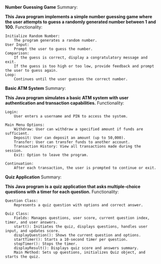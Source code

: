 **Number Guessing Game**
Summary:

**This Java program implements a simple number guessing game where the user attempts to guess a randomly generated number between 1 and 100.**
Functionality:

    Initialize Random Number:
        The program generates a random number.
    User Input:
        Prompt the user to guess the number.
    Comparison:
        If the guess is correct, display a congratulatory message and exit.
        If the guess is too high or too low, provide feedback and prompt the user to guess again.
    Loop:
        Continues until the user guesses the correct number.

**Basic ATM System**
Summary:

**This Java program simulates a basic ATM system with user authentication and transaction capabilities.**
Functionality:

    Login:
        User enters a username and PIN to access the system.

    Main Menu Options:
        Withdraw: User can withdraw a specified amount if funds are sufficient.
        Deposit: User can deposit an amount (up to 50,000).
        Transfer: User can transfer funds to another account.
        Transaction History: View all transactions made during the session.
        Exit: Option to leave the program.

    Continuation:
        After each transaction, the user is prompted to continue or exit.

**Quiz Application**
Summary:

**This Java program is a quiz application that asks multiple-choice questions with a timer for each question.**
Functionality:

    Question Class:
        Represents a quiz question with options and correct answer.

    Quiz Class:
        Fields: Manages questions, user score, current question index, timer, and user answers.
        start(): Initiates the quiz, displays questions, handles user input, and updates score.
        displayQuestion(): Shows the current question and options.
        startTimer(): Starts a 10-second timer per question.
        stopTimer(): Stops the timer.
        displayResult(): Displays quiz score and answers summary.
        Main Method: Sets up questions, initializes Quiz object, and starts the quiz.

